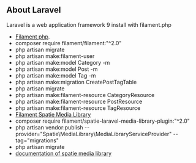 
## About Laravel

Laravel is a web application framework 9 install with filament.php

- [Filament php](https://filamentphp.com/).
- composer require filament/filament:"^2.0"
- php artisan migrate
- php artisan make:filament-user
- php artisan make:model Category -m
- php artisan make:model Post -m 
- php artisan make:model Tag -m
- php artisan make:migration CreatePostTagTable
- php artisan migrate
- php artisan make:filament-resource CategoryResource
- php artisan make:filament-resource PostResource
- php artisan make:filament-resource TagResource
- [Filament Spatie Media Library](https://filamentphp.com/plugins/spatie-media-library)
- composer require filament/spatie-laravel-media-library-plugin:"^2.0"
- php artisan vendor:publish --provider="Spatie\MediaLibrary\MediaLibraryServiceProvider" --tag="migrations"
- php artisan migrate
- [documentation of spatie media library](https://spatie.be/docs/laravel-medialibrary/v10/basic-usage/preparing-your-model)

